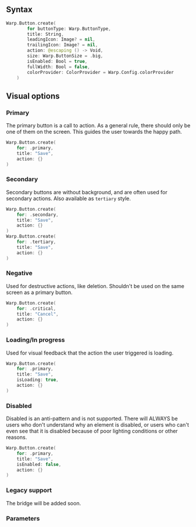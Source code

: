 

## Syntax

```swift example
Warp.Button.create(
        for buttonType: Warp.ButtonType,
        title: String,
        leadingIcon: Image? = nil,
        trailingIcon: Image? = nil,
        action: @escaping () -> Void,
        size: Warp.ButtonSize = .big,
        isEnabled: Bool = true,
        fullWidth: Bool = false,
        colorProvider: ColorProvider = Warp.Config.colorProvider
    )
```

## Visual options

### Primary

The primary button is a call to action. As a general rule, there should only be
one of them on the screen. This guides the user towards the happy path.

```swift example
Warp.Button.create(
    for: .primary,
    title: "Save",
    action: {}
)
```

### Secondary

Secondary buttons are without background, and are often used for secondary actions. Also available as `tertiary` style.

```swift example
Warp.Button.create(
    for: .secondary,
    title: "Save",
    action: {}
)
Warp.Button.create(
    for: .tertiary,
    title: "Save",
    action: {}
)
```

### Negative

Used for destructive actions, like deletion. Shouldn't be used on the same
screen as a primary button.

```swift example
Warp.Button.create(
    for: .critical,
    title: "Cancel",
    action: {}
)
```

### Loading/In progress

Used for visual feedback that the action the user triggered is loading.

```swift example
Warp.Button.create(
    for: .primary,
    title: "Save",
    isLoading: true,
    action: {}
)
```

### Disabled

Disabled is an anti-pattern and is not supported. There will ALWAYS be users who
don't understand why an element is disabled, or users who can't even see that it
is disabled because of poor lighting conditions or other reasons.

```swift example
Warp.Button.create(
    for: .primary,
    title: "Save",
    isEnabled: false,
    action: {}
)
```

### Legacy support
The bridge will be added soon.

### Parameters

<api-table type=iOS component="Button" />